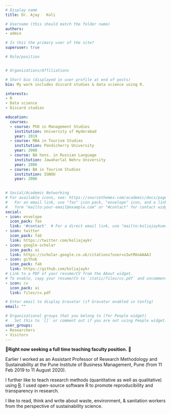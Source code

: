 ```yaml
---
# Display name
title: Dr. Ajay   Koli

# Username (this should match the folder name)
authors:
- admin

# Is this the primary user of the site?
superuser: true

# Role/position


# Organizations/Affiliations

# Short bio (displayed in user profile at end of posts)
bio: My work includes discard studies & data science using R.

interests:
- R
- Data science
- Discard studies

education:
  courses:
  - course: PhD in Management Studies
    institution: University of Hyderabad
    year: 2019
  - course: MBA in Tourism Studies
    institution: Pondicherry University
    year: 2008
  - course: BA hons. in Russian Language
    institution: Jawaharlal Nehru University
    year: 2006
  - course: BA in Tourism Studies
    institution: IGNOU
    year: 2006  
    

# Social/Academic Networking
# For available icons, see: https://sourcethemes.com/academic/docs/page-builder/#icons
#   For an email link, use "fas" icon pack, "envelope" icon, and a link in the
#   form "mailto:your-email@example.com" or "#contact" for contact widget.
social:
- icon: envelope
  icon_pack: fas
  link: '#contact'  # For a direct email link, use "mailto:koliajaykumar@gmail.com".
- icon: twitter
  icon_pack: fab
  link: https://twitter.com/koliajaykr
- icon: google-scholar
  icon_pack: ai
  link: https://scholar.google.co.uk/citations?user=sIwtMXoAAAAJ
- icon: github
  icon_pack: fab
  link: https://github.com/koliajaykr
# Link to a PDF of your resume/CV from the About widget.
# To enable, copy your resume/CV to `static/files/cv.pdf` and uncomment the lines below.
- icon: cv
  icon_pack: ai
  link: files/cv.pdf

# Enter email to display Gravatar (if Gravatar enabled in Config)
email: ""

# Organizational groups that you belong to (for People widget)
#   Set this to `[]` or comment out if you are not using People widget.
user_groups:
- Researchers
- Visitors
---
```


🚨**Right now  seeking a full time teaching faculty position.** 🚨

Earlier I worked as an Assistant Professor of Research Methodology and Sustainability at the Pune Institute of Business Management, Pune (from 11 Feb 2019 to 11 August 2020). 

I further like to teach research methods (quantitative as well as qualitative) using [R](https://www.r-project.org/). I used open-source software R to promote reproducibility and transparency in research.

I like to read, think and write about waste, environment, & sanitation workers from the perspective of sustainability science.

